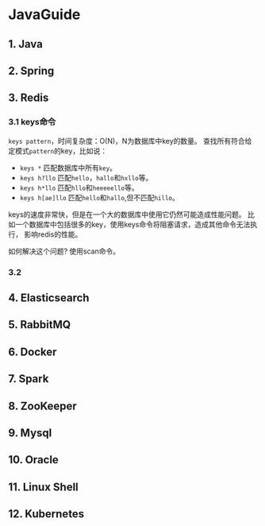 # JavaGuide

## 1. Java

## 2. Spring

## 3. Redis

### 3.1 keys命令
`keys pattern`，时间复杂度：O(N)，N为数据库中key的数量。
查找所有符合给定模式`pattern`的key，比如说：
- `keys *` 匹配数据库中所有`key`。
- `keys h?llo` 匹配`hello`，`hallo`和`hxllo`等。
- `keys h*llo` 匹配`hllo`和`heeeeello`等。
- `keys h[ae]llo` 匹配`hello`和`hallo`,但不匹配`hillo`。

keys的速度非常快，但是在一个大的数据库中使用它仍然可能造成性能问题。
比如一个数据库中包括很多的key，使用keys命令将阻塞请求，造成其他命令无法执行，
影响redis的性能。

如何解决这个问题? 使用scan命令。
### 3.2 

## 4. Elasticsearch

## 5. RabbitMQ

## 6. Docker

## 7. Spark

## 8. ZooKeeper

## 9. Mysql

## 10. Oracle

## 11. Linux Shell

## 12. Kubernetes
